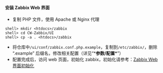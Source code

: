 #### 安装 Zabbix Web 界面

- 复制 PHP 文件，使用 Apache 或 Nginx 代理

```shell
shell> mkdir <htdocs>/zabbix
shell> cd CW-Zabbix/UI
shell> cp -a . <htdocs>/zabbix
```

- 将仓库中`/ui/conf/zabbix.conf.php.example`，复制到`/etc/zabbix/`，删除 “.example” 后缀名，修改相关配置（详见“***参数/配置\***”）
- 配置完成后，访问 web 页面，初始化 zabbix，初始化请参考：[Zabbix Web界面初始化](https://www.zabbix.com/documentation/5.0/zh/manual/installation/frontend)